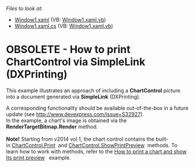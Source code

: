 <!-- default file list -->
*Files to look at*:

* [Window1.xaml](./CS/WpfApplication1/Window1.xaml) (VB: [Window1.xaml.vb](./VB/WpfApplication1/Window1.xaml.vb))
* [Window1.xaml.cs](./CS/WpfApplication1/Window1.xaml.cs) (VB: [Window1.xaml.vb](./VB/WpfApplication1/Window1.xaml.vb))
<!-- default file list end -->
# OBSOLETE - How to print ChartControl via SimpleLink (DXPrinting)


This example illustrates an approach of including a <strong>ChartControl</strong> picture into a document generated via <strong>SimpleLink</strong> (DXPrinting).
<p>A corresponding functionality should be available out-of-the-box in a future update (see <a href="http://www.devexpress.com/issue=S32927">http://www.devexpress.com/issue=S32927</a>).<br /> In the example, a chart's image is obtained via the <strong>RenderTargetBitmap.Render</strong> method.<br /><br /><strong>Note!</strong> Starting from v2014 vol 1, the chart control contains the built-in <a href="https://documentation.devexpress.com/#WPF/DevExpressXpfChartsChartControl_Printtopic">ChartControl.Print</a>  and <a href="https://documentation.devexpress.com/#WPF/DevExpressXpfChartsChartControl_ShowPrintPreviewtopic">ChartControl.ShowPrintPreview</a>  methods. To learn how to work with methods, refer to the <a href="https://www.devexpress.com/Support/Center/p/T139338">How to print a chart and show Its print preview</a>   example.</p>

<br/>


